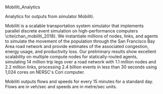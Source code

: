 Mobiliti_Analytics

Analytics for outputs from simulator Mobiliti.

Mobiliti is a scalable transportation system simulator that implements parallel discrete event simulation on high-performance computers \cite{chan_mobiliti_2018}. We instantiate millions of nodes, links, and agents to simulate the movement of the population through the San Francisco Bay Area road network and provide estimates of the associated congestion, energy usage, and productivity loss. Our preliminary results show excellent scalability on multiple compute nodes for statically-routed agents, simulating 14 million trip legs  over a road network with 1.1 million nodes and 2.2 million links, processing 2.4 billion events in less than 30 seconds using 1,024 cores on NERSC's Cori computer.

Mobiliti outputs flows and speeds for every 15 minutes for a standard day. Flows are in veh/sec and speeds are in metre/sec units.
